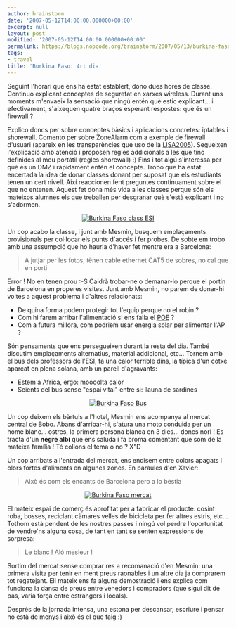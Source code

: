 ```yaml
---
author: brainstorm
date: '2007-05-12T14:00:00.000000+00:00'
excerpt: null
layout: post
modified: '2007-05-12T14:00:00.000000+00:00'
permalink: https://blogs.nopcode.org/brainstorm/2007/05/13/burkina-faso-4rt-dia/
tags:
- travel
title: 'Burkina Faso: 4rt dia'
---
```


Seguint l'horari que ens ha estat establert, dono dues hores de classe. Continuo explicant conceptes de seguretat en xarxes wireless. Durant uns moments m'envaeix la sensació que ningú entén què estic explicant... i efectivament, s'aixequen quatre braços esperant respostes: què és un firewall ?

Explico doncs per sobre conceptes bàsics i aplicacions concretes: iptables i shorewall. Comento per sobre ZoneAlarm com a exemple de firewall d'usuari (apareix en les transparències que uso de la [LISA2005][1]). Segueixen l'explicació amb atenció i proposen regles addicionals a les que tinc definides al meu portàtil (regles shorewall) :) Fins i tot algú s'interessa per què és un DMZ i ràpidament entén el concepte. Trobo que ha estat encertada la idea de donar classes donant per suposat que els estudiants tènen un cert nivell. Així reaccionen fent preguntes contínuament sobre el que no entenen. Aquest fet dòna més vida a les classes perque són els mateixos alumnes els que treballen per desgranar què s'està explicant i no s'adormen.

<div class='flickr_photo'>
  <center>
    <a href="https://www.flickr.com/photos/rvalls/2911370237/" title="Burkina Faso class ESI" target="_blank" class="flickr-image aligncenter"><img src="http://farm4.static.flickr.com/3132/2911370237_d93e9bdc07_m.jpg" alt="Burkina Faso class ESI" class="" /></a>
  </center>
</div>

Un cop acabo la classe, i junt amb Mesmin, busquem emplaçaments provisionals per col·locar els punts d'accés i fer probes. De sobte em trobo amb una assumpció que ho hauria d'haver fet mentre era a Barcelona:

> A jutjar per les fotos, tènen cable ethernet CAT5 de sobres, no cal que en porti

<!--more-->

Error ! No en tenen prou :-S Caldrà trobar-ne o demanar-lo perque el portin de Barcelona en properes visites. Junt amb Mesmin, no parem de donar-hi voltes a aquest problema i d'altres relacionats:

*   De quina forma podem protegir tot l'equip perque no el robin ?
*   Com hi farem arribar l'alimentació si ens falla el <acronym title="Power Over Ethernet">POE</acronym> ?
*   Com a futura millora, com podriem usar energia solar per alimentar l'AP ?

Són pensaments que ens persegueixen durant la resta del dia. També discutim emplaçaments alternatius, material addicional, etc... Tornem amb el bus dels professors de l'ESI, fa una calor terrible dins, la típica d'un cotxe aparcat en plena solana, amb un parell d'agravants:

*   Estem a Africa, ergo: moooolta calor
*   Seients del bus sense "espai vital" entre si: llauna de sardines

<div class='flickr_photo'>
  <center>
    <a href="https://www.flickr.com/photos/rvalls/2911387551/" title="Burkina Faso Bus" target="_blank" class="flickr-image aligncenter"><img src="http://farm4.static.flickr.com/3088/2911387551_8a7d6a30bc_m.jpg" alt="Burkina Faso Bus" class="" /></a>
  </center>
</div>

Un cop deixem els bàrtuls a l'hotel, Mesmin ens acompanya al mercat central de Bobo. Abans d'arribar-hi, s'atura una moto conduida per un home blanc... ostres, la primera persona blanca en 3 dies... doncs norl ! Es tracta d'un **negre albí** que ens saluda i fa broma comentant que som de la mateixa família ! Té collons el tema o no ? X"D

Un cop arribats a l'entrada del mercat, ens endisem entre colors apagats i olors fortes d'aliments en algunes zones. En paraules d'en Xavier:

> Això és com els encants de Barcelona pero a lo bèstia

<div class='flickr_photo'>
  <center>
    <a href="https://www.flickr.com/photos/rvalls/2912246308/" title="Burkina Faso mercat" target="_blank" class="flickr-image aligncenter"><img src="http://farm4.static.flickr.com/3064/2912246308_d75beb00f2_m.jpg" alt="Burkina Faso mercat" class="" /></a>
  </center>
</div>

El mateix espai de comerç és aprofitat per a fabricar el producte: cosint roba, bosses, reciclant càmares velles de bicicleta per fer altres estris, etc... Tothom està pendent de les nostres passes i ningú vol perdre l'oportunitat de vendre'ns alguna cosa, de tant en tant se senten expressions de sorpresa:

> Le blanc ! Aló mesieur !

Sortim del mercat sense comprar res a recomanació d'en Mesmin: una primera visita per tenir en ment preus raonables i un altre dia ja comprarem tot regatejant. Ell mateix ens fa alguna demostració i ens explica com funciona la dansa de preus entre venedors i compradors (que sigui dit de pas, varia força entre estrangers i locals).

Després de la jornada intensa, una estona per descansar, escriure i pensar no està de menys i això és el que faig :)

 [1]: https://blogs.nopcode.org/brainstorm/2006/07/19/my-lisa05-summaries-online/